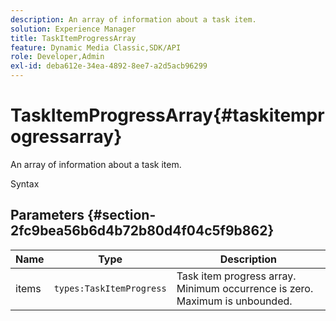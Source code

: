 ```yaml
---
description: An array of information about a task item.
solution: Experience Manager
title: TaskItemProgressArray
feature: Dynamic Media Classic,SDK/API
role: Developer,Admin
exl-id: deba612e-34ea-4892-8ee7-a2d5acb96299
---
```

# TaskItemProgressArray{#taskitemprogressarray}

An array of information about a task item.

 Syntax 

## Parameters {#section-2fc9bea56b6d4b72b80d4f04c5f9b862}

|  Name  | Type  | Description  |
|---|---|---|
|  items  | `types:TaskItemProgress`  | Task item progress array. Minimum occurrence is zero. Maximum is unbounded.  |
